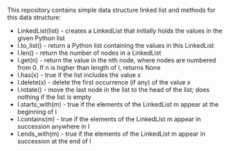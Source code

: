 This repository contains simple data structure linked list and methods for this data structure:
  
  - LinkedList(list) - creates a LinkedList that initially holds the values in the given Python list
  - l.to_list() - return a Python list containing the values in this LinkedList
  - l.len() - return the number of nodes in a LinkedList
  - l.get(n) - return the value in the nth node, where nodes are numbered from 0. If n is higher than length of l, returns None
  - l.has(x) - true if the list includes the value x
  - l.delete(x) - delete the first occurrence (if any) of the value x
  - l.rotate() - move the last node in the list to the head of the list; does nothing if the list is empty
  - l.starts_with(m) - true if the elements of the LinkedList m appear at the beginning of l
  - l.contains(m) - true if the elements of the LinkedList m appear in succession anywhere in l
  - l.ends_with(m) - true if the elements of the LinkedList m appear in succession at the end of l

